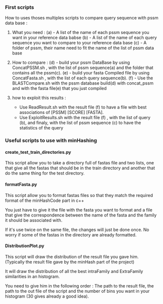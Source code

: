 ### First scripts

How to uses thoses multiples scripts to compare query sequence with pssm data base :

1) What you need :
(a) - A list of the name of each pssm sequence you want in your reference data babse
(b) - A list of the name of each query sequence you want to compare to your reference data base
(c) - A folder of pssm, their name need to fit the name of the list of pssm data base

2) How to compare :
(d) - build your pssm DataBase by using ConcatPSSM.sh , with the list of pssm sequence(a) and the folder that contains all the pssm(c).
(e) - build your fasta Compiled file by using ConcatFasta.sh , with the list of each query sequence(b).
(f) - Use the BLASTCompare.sh with the pssm database build(d) with concat_pssm and with the fasta file(e) that you just compiled


3) how to exploit this results :
    - Use ReadResult.sh with the result file (f) to have a file with best associations of [PSSM] [SCORE] [FASTA].
    - Use ExploitResults.sh with the result file (f) , with the list of query (b),  and finaly, with the list of pssm sequence (c) to have the statistics of the query


### Useful scripts to use with minHashing

#### create_test_train_directories.py
This script allow you to take a directory full of fastas file and two lists, one that give all the fastas that should be in the train directory and another that do the same thing for the test directory.

#### formatFasta.py
This script allow you to format fastas files so that they match the required format of the minHashCode part in c++

You just have to give it the file with the fasta you want to format and a file that give the correspondence between the name of the fasta and the family it should be associated with.

If it's use twice on the same file, the changes will just be done once. No worry if some of the fastas in the directory are already formatted.

#### DistributionPlot.py
This script will draw the distribution of the result file you gave him. (Typically the result file gave by the minHash part of the project)

It will draw the distribution of all the best intraFamily and ExtraFamily similarities in an histogram.

You need to give him in the following order : The path to the result file, the path to the out file of the script and the number of bins you want in your histogram (30 gives already a good idea).
